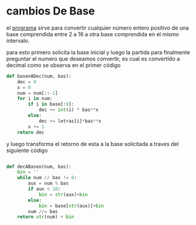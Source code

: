 # cambios De Base

el [programa](https://github.com/JavierAlbertoBenitez/cambiosDeBase/blob/main/conversor.py) sirve para convertir cualquier número entero positivo de una base comprendida entre 2 a 16 a otra base comprendida en el mismo intervalo.

para esto primero solicita la base inicial y luego la partida para finalmente preguntar el numero que deseamos convertir, es cual es convertido a decimal como se observa en el primer código

```Python
def basenADec(num, bas):
    dec = 0
    x = 0
    num = num[::-1]
    for i in num:
        if i in base[:9]:
            dec += int(i) * bas**x
        else:
            dec += letras[i]*bas**x
        x += 1
    return dec
```

y luego transforma el retorno de esta a la base solicitada a traves del siguiente código

```Python

def decABasen(num, bas):
    bin = ''
    while num // bas != 0:
        aux = num % bas
        if aux < 10:
            bin = str(aux)+bin
        else:
            bin = base[str(aux)]+bin
        num //= bas
    return str(num) + bin
```
